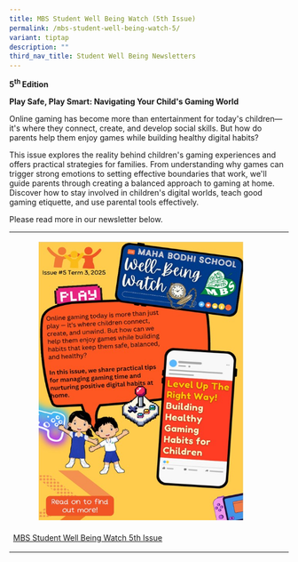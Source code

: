 ```yaml
---
title: MBS Student Well Being Watch (5th Issue)
permalink: /mbs-student-well-being-watch-5/
variant: tiptap
description: ""
third_nav_title: Student Well Being Newsletters
---
```

<p><strong>5<sup>th </sup>Edition</strong>
</p>
<p><strong>Play Safe, Play Smart: Navigating Your Child's Gaming World</strong>
</p>
<p>Online gaming has become more than entertainment for today's children—it's
where they connect, create, and develop social skills. But how do parents
help them enjoy games while building healthy digital habits?</p>
<p>This issue explores the reality behind children's gaming experiences and
offers practical strategies for families. From understanding why games
can trigger strong emotions to setting effective boundaries that work,
we'll guide parents through creating a balanced approach to gaming at home.
Discover how to stay involved in children's digital worlds, teach good
gaming etiquette, and use parental tools effectively.</p>
<p>Please read more in our newsletter below.</p>
<table style="minWidth: 75px">
<colgroup>
<col>
<col>
<col>
</colgroup>
<tbody>
<tr>
<th rowspan="1" colspan="1">
<p></p>
<div class="isomer-image-wrapper">
<img style="width: 80%;" height="auto" width="100%" alt="" src="/images/SWB_5th_Cover.png">
</div>
</th>
<th rowspan="1" colspan="1">
<p></p>
</th>
<th rowspan="1" colspan="1">
<p></p>
</th>
</tr>
<tr>
<td rowspan="1" colspan="1">
<p><a href="/files/V2_MBS_Well_Being_Watch_Issue_Issue_5__Term_3_2025__Final_.pdf" rel="noopener nofollow" target="_blank">MBS Student Well Being Watch 5th Issue</a>
</p>
</td>
<td rowspan="1" colspan="1">
<p></p>
</td>
<td rowspan="1" colspan="1">
<p></p>
</td>
</tr>
</tbody>
</table>
<p></p>
<p></p>